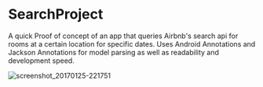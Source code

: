 # SearchProject
A quick Proof of concept of an app that queries Airbnb's search api for rooms at a certain location for specific dates. 
Uses Android Annotations and Jackson Annotations for model parsing as well as readability and development speed. 

![screenshot_20170125-221751](https://cloud.githubusercontent.com/assets/2262429/22319989/a3fbeb38-e34d-11e6-8a21-6e62fecb546b.png)
